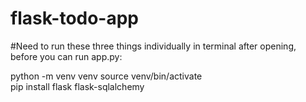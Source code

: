 # flask-todo-app

#Need to run these three things individually in terminal after opening, before you can run app.py:

python -m venv venv
source venv/bin/activate  
pip install flask flask-sqlalchemy
